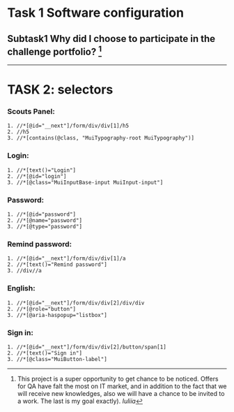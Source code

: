 # Task 1 Software configuration

## Subtask1 Why did I choose to participate in the challenge portfolio? [^1]

____



# TASK 2: selectors

### Scouts Panel:
```
1. //*[@id="__next"]/form/div/div[1]/h5
2. //h5
3. //*[contains(@class, "MuiTypography-root MuiTypography")]
```

### Login:
```
1. //*[text()="Login"]
2. //*[@id="login"]
3. //*[@class="MuiInputBase-input MuiInput-input"]
```

### Password:
```
1. //*[@id="password"]
2. //*[@name="password"]
3. //*[@type="password"]
```

### Remind password:
```
1. //*[@id="__next"]/form/div/div[1]/a
2. //*[text()="Remind password"]
3. //div//a
```

### English:
```
1. //*[@id="__next"]/form/div/div[2]/div/div
2. //*[@role="button"]
3. //*[@aria-haspopup="listbox"]
```

### Sign in:
```
1. //*[@id="__next"]/form/div/div[2]/button/span[1]
2. //*[text()="Sign in"]
3. //*[@class="MuiButton-label"]
```


[^1]: This project is a super opportunity to get chance to be noticed. Offers for QA have falt the most on IT market, and in addition to the fact that we will receive new knowledges, also we will have a chance to be invited to a work. The last is my goal exactly). *Iuliia*




